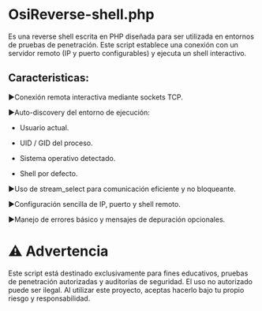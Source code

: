 OsiReverse-shell.php 
=====================

Es una reverse shell escrita en PHP diseñada para ser utilizada en entornos de pruebas de penetración. Este script establece una conexión con un servidor remoto (IP y puerto configurables) y ejecuta un shell interactivo.

Caracteristicas:
----------------
▶️Conexión remota interactiva mediante sockets TCP.

▶️Auto-discovery del entorno de ejecución:

* Usuario actual.

* UID / GID del proceso.

* Sistema operativo detectado.

* Shell por defecto.

▶️Uso de stream\_select para comunicación eficiente y no bloqueante.

▶️Configuración sencilla de IP, puerto y shell remoto.

▶️Manejo de errores básico y mensajes de depuración opcionales.

⚠️ Advertencia
===============================
Este script está destinado exclusivamente para fines educativos, pruebas de penetración autorizadas y auditorías de seguridad. El uso no autorizado puede ser ilegal. Al utilizar este proyecto, aceptas hacerlo bajo tu propio riesgo y responsabilidad.
